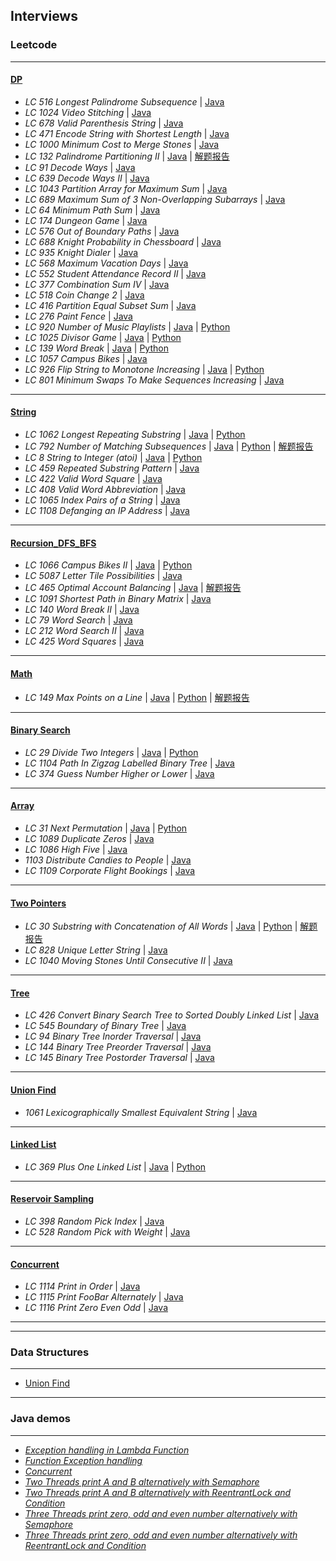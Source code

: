 ## Interviews

### Leetcode
---
#### [DP](https://github.com/snowan/interviews/tree/master/javasolution/src/main/java/leetcode/dpgreedy)
- *LC 516 Longest Palindrome Subsequence* | [Java](./javasolution/src/main/java/leetcode/dpgreedy/LC516)
- *LC 1024 Video Stitching* | [Java](./javasolution/src/main/java/leetcode/dp/LC1024)
- *LC 678 Valid Parenthesis String* | [Java](./javasolution/src/main/java/leetcode/dp/LC678)
- *LC 471 Encode String with Shortest Length* | [Java](./javasolution/src/main/java/leetcode/dpgreedy/LC471)
- *LC 1000 Minimum Cost to Merge Stones* | [Java](./javasolution/src/main/java/leetcode/dpgreedy/LC1000)
- *LC 132 Palindrome Partitioning II* | [Java](./javasolution/src/main/java/leetcode/dpgreedy/LC132) | [解题报告](https://snowan.github.io/post/lc132/)
- *LC 91 Decode Ways* | [Java](./javasolution/src/main/java/leetcode/dpgreedy/LC91)
- *LC 639 Decode Ways II* | [Java](./javasolution/src/main/java/leetcode/dpgreedy/LC639)
- *LC 1043 Partition Array for Maximum Sum* | [Java](./javasolution/src/main/java/leetcode/dpgreedy/LC1043)
- *LC 689 Maximum Sum of 3 Non-Overlapping Subarrays* | [Java](./javasolution/src/main/java/leetcode/dpgreedy/LC689)
- *LC 64 Minimum Path Sum* | [Java](./javasolution/src/main/java/leetcode/dpgreedy/LC64)
- *LC 174 Dungeon Game* | [Java](./javasolution/src/main/java/leetcode/dpgreedy/LC174)
- *LC 576 Out of Boundary Paths* | [Java](./javasolution/src/main/java/leetcode/dpgreedy/LC576)
- *LC 688 Knight Probability in Chessboard* | [Java](./javasolution/src/main/java/leetcode/dpgreedy/LC688)
- *LC 935 Knight Dialer* | [Java](./javasolution/src/main/java/leetcode/dpgreedy/LC935)
- *LC 568 Maximum Vacation Days* | [Java](./javasolution/src/main/java/leetcode/dpgreedy/LC568)
- *LC 552 Student Attendance Record II* | [Java](./javasolution/src/main/java/leetcode/dpgreedy/LC552)
- *LC 377 Combination Sum IV* | [Java](./javasolution/src/main/java/leetcode/dpgreedy/LC377)
- *LC 518 Coin Change 2* | [Java](./javasolution/src/main/java/leetcode/dpgreedy/LC518)
- *LC 416 Partition Equal Subset Sum* | [Java](./javasolution/src/main/java/leetcode/dpgreedy/LC416)
- *LC 276 Paint Fence* | [Java](./javasolution/src/main/java/leetcode/dpgreedy/LC276)
- *LC 920 Number of Music Playlists* | [Java](./javasolution/src/main/java/leetcode/dpgreedy/LC920) | [Python](./python/main/leetcode/LC920/number_music_playlist.py)
- *LC 1025 Divisor Game* | [Java](./javasolution/src/main/java/leetcode/dpgreedy/LC1025) | [Python](./python/main/leetcode/LC1025/divisor_game.py)
- *LC 139 Word Break* | [Java](./javasolution/src/main/java/leetcode/dpgreedy/LC139) | [Python](./python/main/leetcode/LC139/word_break.py)
- *LC 1057 Campus Bikes* | [Java](./javasolution/src/main/java/leetcode/dpgreedy/LC1057)
- *LC 926 Flip String to Monotone Increasing* | [Java](./javasolution/src/main/java/leetcode/dpgreedy/LC926) | [Python](./python/main/leetcode/LC926/flip_string_to_monotone_increase.py)
- *LC 801 Minimum Swaps To Make Sequences Increasing* | [Java](./javasolution/src/main/java/leetcode/dpgreedy/LC801)

---
#### [String](https://github.com/snowan/interviews/tree/master/javasolution/src/main/java/leetcode/string)
- *LC 1062 Longest Repeating Substring* | [Java](./javasolution/src/main/java/leetcode/string/LC1062) | [Python](./python/main/leetcode/LC1062/longest_repeat_substring.py)
- *LC 792 Number of Matching Subsequences* | [Java](./javasolution/src/main/java/leetcode/string/LC792) | [Python](./python/main/leetcode/LC792/numMatchingSubseq.py) | [解题报告](https://snowan.github.io/post/lc792/)
- *LC 8 String to Integer (atoi)* | [Java](./javasolution/src/main/java/leetcode/string/LC8) | [Python](./python/main/leetcode/LC8/atoi.py)
- *LC 459 Repeated Substring Pattern* | [Java](./javasolution/src/main/java/leetcode/string/LC459)
- *LC 422 Valid Word Square* | [Java](./javasolution/src/main/java/leetcode/string/LC422)
- *LC 408 Valid Word Abbreviation* | [Java](./javasolution/src/main/java/leetcode/string/LC408)
- *LC 1065 Index Pairs of a String* | [Java](./javasolution/src/main/java/leetcode/string/LC1065)
- *LC 1108 Defanging an IP Address* | [Java](./javasolution/src/main/java/leetcode/string/LC1108)

---
#### [Recursion_DFS_BFS](https://github.com/snowan/interviews/tree/master/javasolution/src/main/java/leetcode/recursion_dfs_bfs)
- *LC 1066 Campus Bikes II* | [Java](./javasolution/src/main/java/leetcode/recursion/LC1066) | [Python]()
- *LC 5087 Letter Tile Possibilities* | [Java](./javasolution/src/main/java/leetcode/recursion_dfs_bfs/LC5087)
- *LC 465 Optimal Account Balancing* | [Java](./javasolution/src/main/java/leetcode/recursion_dfs_bfs/LC465) | [解题报告](https://snowan.github.io/post/lc465/)
- *LC 1091 Shortest Path in Binary Matrix* | [Java](./javasolution/src/main/java/leetcode/recursion_dfs_bfs/LC1091)
- *LC 140 Word Break II* | [Java](./javasolution/src/main/java/leetcode/recursion_dfs_bfs/LC140)
- *LC 79 Word Search* | [Java](./javasolution/src/main/java/leetcode/recursion_dfs_bfs/LC79)
- *LC 212 Word Search II* | [Java](./javasolution/src/main/java/leetcode/recursion_dfs_bfs/LC212)
- *LC 425 Word Squares* | [Java](./javasolution/src/main/java/leetcode/recursion_dfs_bfs/LC425)

---
#### [Math](https://github.com/snowan/interviews/tree/master/javasolution/src/main/java/leetcode/math)
- *LC 149 Max Points on a Line* | [Java](./javasolution/src/main/java/leetcode/math/LC149) | [Python](./python/main/leetcode/LC149/maxPoints.py) | [解题报告](https://snowan.github.io/post/lc149/)

---
#### [Binary Search](https://github.com/snowan/interviews/tree/master/javasolution/src/main/java/leetcode/binarysearch)
- *LC 29 Divide Two Integers* | [Java](./javasolution/src/main/java/leetcode/binarysearch/LC29) | [Python]()
- *LC 1104 Path In Zigzag Labelled Binary Tree* | [Java](./javasolution/src/main/java/leetcode/binarysearch/LC1104)
- *LC 374 Guess Number Higher or Lower* | [Java](./javasolution/src/main/java/leetcode/binarysearch/LC374)


---
#### [Array](https://github.com/snowan/interviews/tree/master/javasolution/src/main/java/leetcode/array)
- *LC 31 Next Permutation* | [Java](./javasolution/src/main/java/leetcode/array/LC31) | [Python](./python/main/leetcode/LC31/solution.py)
- *LC 1089 Duplicate Zeros* | [Java](./javasolution/src/main/java/leetcode/array/LC1089)
- *LC 1086 High Five* | [Java](./javasolution/src/main/java/leetcode/array/LC1086)
- *1103 Distribute Candies to People* | [Java](./javasolution/src/main/java/leetcode/array/LC1103)
- *LC 1109 Corporate Flight Bookings* | [Java](./javasolution/src/main/java/leetcode/array/LC1109)

---
#### [Two Pointers](https://github.com/snowan/interviews/tree/master/javasolution/src/main/java/leetcode/twopointers)
- *LC 30 Substring with Concatenation of All Words* | [Java](./javasolution/src/main/java/leetcode/twopointers/LC30) | [Python](./python/main/leetcode/LC30/solution.py) | [解题报告](https://snowan.github.io/post/lc30/)
- *LC 828 Unique Letter String* | [Java](./javasolution/src/main/java/leetcode/twopointers/LC828)
- *LC 1040 Moving Stones Until Consecutive II* | [Java](./javasolution/src/main/java/leetcode/twopointers/LC1040)

---
#### [Tree](https://github.com/snowan/interviews/tree/master/javasolution/src/main/java/leetcode/tree)
- *LC 426 Convert Binary Search Tree to Sorted Doubly Linked List* | [Java](./javasolution/src/main/java/leetcode/tree/LC426)
- *LC 545 Boundary of Binary Tree* | [Java](./javasolution/src/main/java/leetcode/tree/LC545)
- *LC 94 Binary Tree Inorder Traversal* | [Java](./javasolution/src/main/java/leetcode/tree/LC94)
- *LC 144 Binary Tree Preorder Traversal* | [Java](./javasolution/src/main/java/leetcode/tree/LC144)
- *LC 145 Binary Tree Postorder Traversal* | [Java](./javasolution/src/main/java/leetcode/tree/LC145)

---
#### [Union Find](https://github.com/snowan/interviews/tree/master/javasolution/src/main/java/leetcode/unionfind)
- *1061 Lexicographically Smallest Equivalent String* | [Java](./javasolution/src/main/java/leetcode/unionfind/LC1061) 

---

#### [Linked List](https://github.com/snowan/interviews/tree/master/javasolution/src/main/java/leetcode/linkedlist)
- *LC 369 Plus One Linked List* | [Java](./javasolution/src/main/java/leetcode/linkedlist/LC369) | [Python](./python/main/leetcode/LC369/plus_one_linkedlist.py)


---

#### [Reservoir Sampling](https://github.com/snowan/interviews/tree/master/javasolution/src/main/java/leetcode/reservoirsample)
- *LC 398 Random Pick Index* | [Java](./javasolution/src/main/java/leetcode/reservoirsample/LC398)
- *LC 528 Random Pick with Weight* | [Java](./javasolution/src/main/java/leetcode/reservoirsample/LC528)

---
#### [Concurrent](https://github.com/snowan/interviews/tree/master/javasolution/src/main/java/leetcode/concurrency)
- *LC 1114 Print in Order* | [Java](./javasolution/src/main/java/leetcode/concurrency/LC1114)
- *LC 1115 Print FooBar Alternately* | [Java](./javasolution/src/main/java/leetcode/concurrency/LC1115)
- *LC 1116 Print Zero Even Odd* | [Java](./javasolution/src/main/java/leetcode/concurrency/LC1116)
---
---

### Data Structures 
---
- [Union Find](https://snowan.github.io/post/union-find/)


----
### Java demos
---
- *[Exception handling in Lambda Function](./javasolution/src/main/java/java8demos/LambadaExceptionHandling)* 
- *[Function Exception handling](./javasolution/src/main/java/java8demos/function)*
- *[Concurrent](./javasolution/src/main/java/java8demos/concurrent)*
- *[Two Threads print A and B alternatively with Semaphore](./javasolution/src/main/java/java8demos/concurrent/PrintABAlternativelySemaphore.java)*
- *[Two Threads print A and B alternatively with ReentrantLock and Condition](./javasolution/src/main/java/java8demos/concurrent/PrintABAlternativelyReentrantLock.java)*
- *[Three Threads print zero, odd and even number alternatively with Semaphore](./javasolution/src/main/java/java8demos/concurrent/PrintZeroOddEvenSemaphore.java)*
- *[Three Threads print zero, odd and even number alternatively with ReentrantLock and Condition](./javasolution/src/main/java/java8demos/concurrent/PrintZeroEvenOddReentrantLock.java)*
